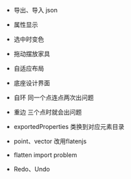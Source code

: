 
- 导出、导入 json
- 属性显示
- 选中时变色
- 拖动摆放家具
- 自适应布局
- 底座设计界面

- 自环 同一个点连点两次出问题
- 重边 三个点时就会出问题


- exportedProperties 类换到对应元素目录


- point、vector 改用flatenjs
- flatten import problem

- Redo、Undo
